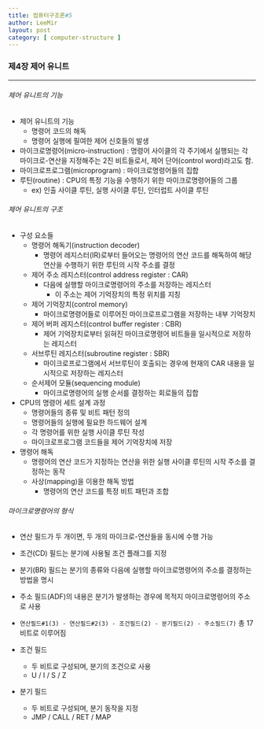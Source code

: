 ```yaml
---
title: 컴퓨터구조론#5
author: LeeMir
layout: post
category: [ computer-structure ]
---
```


### 제4장 제어 유니트

- - -

###### 제어 유니트의 기능

- 제어 유니트의 기능
  - 명령어 코드의 해독
  - 명령어 실행에 필여한 제어 신호들의 발생
- 마이크로명령어(micro-instruction) : 명령어 사이클의 각 주기에서 실행되는 각 마이크로-연산을 지정해주는 2진 비트들로서, 제어 단어(control word)라고도 함.
- 마이크로프로그램(microprogram) : 마이크로명령어들의 집합
- 루틴(routine) : CPU의 특정 기능을 수행하기 위한 마이크로명령어들의 그룹
  - ex) 인출 사이클 루틴, 실행 사이클 루틴, 인터럽트 사이클 루틴



###### 제어 유니트의 구조

- 구성 요소들
  - 명령어 해독기(instruction decoder)
    - 명령어 레지스터(IR)로부터 들어오는 명령어의 연산 코드를 해독하여 해당 연산을 수행하기 위한 루틴의 시작 주소를 결정
  - 제어 주소 레지스터(control address register : CAR)
    - 다음에 실행할 마이크로명령어의 주소를 저장하는 레지스터
      - 이 주소는 제어 기억장치의 특정 위치를 지칭
  - 제어 기억장치(control memory)
    - 마이크로명령어들로 이루어진 마이크로프로그램을 저장하는 내부 기억장치
  - 제어 버퍼 레지스터(control buffer register : CBR)
    - 제어 기억장치로부터 읽혀진 마이크로명령어 비트들을 일시적으로 저장하는 레지스터
  - 서브루틴 레지스터(subroutine register : SBR)
    - 마이크로프로그램에서 서브루틴이 호출되는 경우에 현재의 CAR 내용을 일시적으로 저장하는 레지스터
  - 순서제어 모듈(sequencing module)
    - 마이크로명령어의 실행 순서를 결정하는 회로들의 집합
- CPU의 명령어 세트 설계 과정
  - 명령어들의 종류 및 비트 패턴 정의
  - 명령어들의 실행에 필요한 하드웨어 설계
  - 각 명령어를 위한 실행 사이클 루틴 작성
  - 마이크로프로그램 코드들을 제어 기억장치에 저장
- 명령어 해독
  - 명령어의 연산 코드가 지정하는 연산을 위한 실행 사이클 루틴의 시작 주소를 결정하는 동작
  - 사상(mapping)을 이용한 해독 방법
    - 명령어의 연산 코드를 특정 비트 패턴과 조합



###### 마이크로명령어의 형식

- 연산 필드가 두 개이면, 두 개의 마이크로-연산들을 동시에 수행 가능
- 조건(CD) 필드는 분기에 사용될 조건 플래그를 지정
- 분기(BR) 필드는 분기의 종류와 다음에 실행할 마이크로명령어의 주소를 결정하는 방법을 명시
- 주소 필드(ADF)의 내용은 분기가 발생하는 경우에 목적지 마이크로명령어의 주소로 사용
- ```연산필드#1(3) - 연산필드#2(3) - 조건필드(2) - 분기필드(2) - 주소필드(7)``` 총 17 비트로 이루어짐

- 조건 필드
  - 두 비트로 구성되며, 분기의 조건으로 사용
  - U / I / S / Z
- 분기 필드
  - 두 비트로 구성되며, 분기 동작을 지정
  - JMP / CALL / RET / MAP



